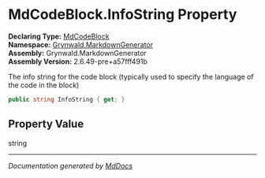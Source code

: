 ﻿<!--  
  <auto-generated>   
    The contents of this file were generated by a tool.  
    Changes to this file may be list if the file is regenerated  
  </auto-generated>   
-->

# MdCodeBlock.InfoString Property

**Declaring Type:** [MdCodeBlock](../index.md)  
**Namespace:** [Grynwald.MarkdownGenerator](../../index.md)  
**Assembly:** Grynwald.MarkdownGenerator  
**Assembly Version:** 2.6.49\-pre+a57fff491b

The info string for the code block (typically used to specify the language of the code in the block)

```csharp
public string InfoString { get; }
```

## Property Value

string

___

*Documentation generated by [MdDocs](https://github.com/ap0llo/mddocs)*
